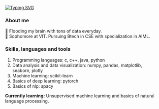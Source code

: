 [![Typing SVG](https://readme-typing-svg.demolab.com?font=Fira+Code&pause=1000&color=00BAA0&width=435&lines=I+am+Aditya+Pradhan;A+python+developer;A+data+science+and+machine+learning+developer)](https://git.io/typing-svg)

### About me
:beginner: Flooding my brain with tons of data everyday.  
:dart: Sophomore at VIT. Pursuing Btech in CSE with specialization in AIML.

### Skills, languages and tools
1. Programming languages: c, c++, java, python
2. Data analysis and data visualization: numpy, pandas, matplotlib, seaborn, plotly
3. Machine learning: scikit-learn
4. Basics of deep learning: pytorch
5. Basics of nlp: spacy

**Currently learning:** Unsupervised machine learning and basics of natural language processing.
